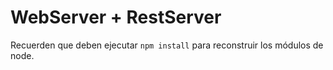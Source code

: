 # WebServer + RestServer

Recuerden que deben ejecutar `npm install` para reconstruir los módulos de node.